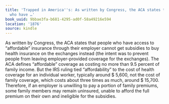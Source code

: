 ```yaml
---
title: 'Trapped in America''s: As written by Congress, the ACA states that people
  who have …'
book_uuid: 9bbae3fa-b681-4295-ad0f-58a49216e594
location: '1876'
source: kindle
---
```


As written by Congress, the ACA states that people who have access to “affordable” insurance through their employer cannot get subsidies to buy health insurance on the exchanges instead (the intent was to prevent people from leaving employer-provided coverage for the exchanges). The ACA defines “affordable” coverage as costing no more than 9.5 percent of family income. But the IRS ruling tied “affordability” to the cost of health coverage for an individual worker, typically around $ 5,600, not the cost of family coverage, which costs about three times as much, around $ 15,700. Therefore, if an employer is unwilling to pay a portion of family premiums, some family members may remain uninsured, unable to afford the full premium on their own and ineligible for the subsidies.